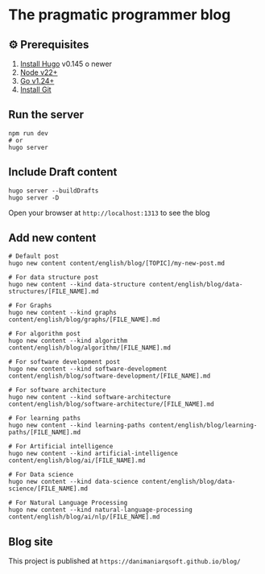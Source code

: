 # The pragmatic programmer blog


## ⚙️ Prerequisites

1. [Install Hugo](https://gohugo.io/installation/) v0.145 o newer 
2. [Node v22+](https://nodejs.org/en/download/)
3. [Go v1.24+](https://go.dev/doc/install)
4. [Install Git](https://git-scm.com/book/en/v2/Getting-Started-Installing-Git)

## Run the server

```shell
npm run dev
# or
hugo server
```
## Include Draft content

```shell
hugo server --buildDrafts
hugo server -D
```

Open your browser at `http://localhost:1313` to see the blog

## Add new content

```shell
# Default post
hugo new content content/english/blog/[TOPIC]/my-new-post.md

# For data structure post
hugo new content --kind data-structure content/english/blog/data-structures/[FILE_NAME].md

# For Graphs
hugo new content --kind graphs content/english/blog/graphs/[FILE_NAME].md

# For algorithm post
hugo new content --kind algorithm content/english/blog/algorithm/[FILE_NAME].md

# For software development post
hugo new content --kind software-development content/english/blog/software-development/[FILE_NAME].md

# For software architecture
hugo new content --kind software-architecture content/english/blog/software-architecture/[FILE_NAME].md

# For learning paths
hugo new content --kind learning-paths content/english/blog/learning-paths/[FILE_NAME].md

# For Artificial intelligence
hugo new content --kind artificial-intelligence content/english/blog/ai/[FILE_NAME].md

# For Data science
hugo new content --kind data-science content/english/blog/data-science/[FILE_NAME].md

# For Natural Language Processing
hugo new content --kind natural-language-processing content/english/blog/ai/nlp/[FILE_NAME].md
```

## Blog site

This project is published at `https://danimaniarqsoft.github.io/blog/`
